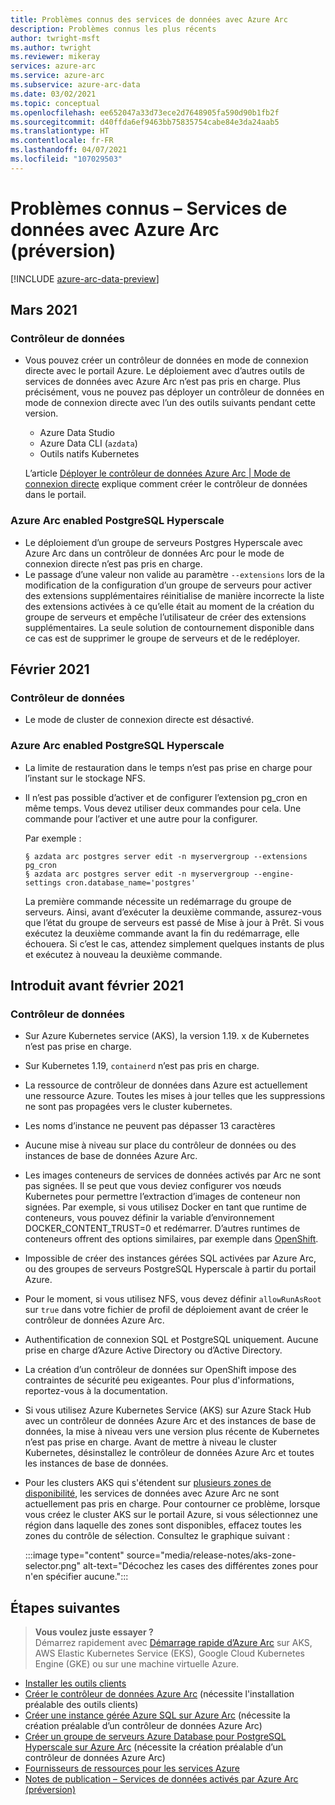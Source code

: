 ```yaml
---
title: Problèmes connus des services de données avec Azure Arc
description: Problèmes connus les plus récents
author: twright-msft
ms.author: twright
ms.reviewer: mikeray
services: azure-arc
ms.service: azure-arc
ms.subservice: azure-arc-data
ms.date: 03/02/2021
ms.topic: conceptual
ms.openlocfilehash: ee652047a33d73ece2d7648905fa590d90b1fb2f
ms.sourcegitcommit: d40ffda6ef9463bb75835754cabe84e3da24aab5
ms.translationtype: HT
ms.contentlocale: fr-FR
ms.lasthandoff: 04/07/2021
ms.locfileid: "107029503"
---
```

# <a name="known-issues---azure-arc-enabled-data-services-preview"></a>Problèmes connus – Services de données avec Azure Arc (préversion)

[!INCLUDE [azure-arc-data-preview](../../../includes/azure-arc-data-preview.md)]

## <a name="march-2021"></a>Mars 2021

### <a name="data-controller"></a>Contrôleur de données

- Vous pouvez créer un contrôleur de données en mode de connexion directe avec le portail Azure. Le déploiement avec d’autres outils de services de données avec Azure Arc n’est pas pris en charge. Plus précisément, vous ne pouvez pas déployer un contrôleur de données en mode de connexion directe avec l’un des outils suivants pendant cette version.
   - Azure Data Studio
   - Azure Data CLI (`azdata`)
   - Outils natifs Kubernetes

   L’article [Déployer le contrôleur de données Azure Arc | Mode de connexion directe](deploy-data-controller-direct-mode.md) explique comment créer le contrôleur de données dans le portail. 

### <a name="azure-arc-enabled-postgresql-hyperscale"></a>Azure Arc enabled PostgreSQL Hyperscale

- Le déploiement d’un groupe de serveurs Postgres Hyperscale avec Azure Arc dans un contrôleur de données Arc pour le mode de connexion directe n’est pas pris en charge.
- Le passage d’une valeur non valide au paramètre `--extensions` lors de la modification de la configuration d’un groupe de serveurs pour activer des extensions supplémentaires réinitialise de manière incorrecte la liste des extensions activées à ce qu’elle était au moment de la création du groupe de serveurs et empêche l’utilisateur de créer des extensions supplémentaires. La seule solution de contournement disponible dans ce cas est de supprimer le groupe de serveurs et de le redéployer.

## <a name="february-2021"></a>Février 2021

### <a name="data-controller"></a>Contrôleur de données

- Le mode de cluster de connexion directe est désactivé.

### <a name="azure-arc-enabled-postgresql-hyperscale"></a>Azure Arc enabled PostgreSQL Hyperscale

- La limite de restauration dans le temps n’est pas prise en charge pour l’instant sur le stockage NFS.
- Il n’est pas possible d’activer et de configurer l’extension pg_cron en même temps. Vous devez utiliser deux commandes pour cela. Une commande pour l’activer et une autre pour la configurer. 

   Par exemple :
   ```console
   § azdata arc postgres server edit -n myservergroup --extensions pg_cron 
   § azdata arc postgres server edit -n myservergroup --engine-settings cron.database_name='postgres'
   ```

   La première commande nécessite un redémarrage du groupe de serveurs. Ainsi, avant d’exécuter la deuxième commande, assurez-vous que l’état du groupe de serveurs est passé de Mise à jour à Prêt. Si vous exécutez la deuxième commande avant la fin du redémarrage, elle échouera. Si c’est le cas, attendez simplement quelques instants de plus et exécutez à nouveau la deuxième commande.

## <a name="introduced-prior-to-february-2021"></a>Introduit avant février 2021

### <a name="data-controller"></a>Contrôleur de données

- Sur Azure Kubernetes service (AKS), la version 1.19. x de Kubernetes n’est pas prise en charge.
- Sur Kubernetes 1.19, `containerd` n’est pas pris en charge.
- La ressource de contrôleur de données dans Azure est actuellement une ressource Azure. Toutes les mises à jour telles que les suppressions ne sont pas propagées vers le cluster kubernetes.
- Les noms d’instance ne peuvent pas dépasser 13 caractères
- Aucune mise à niveau sur place du contrôleur de données ou des instances de base de données Azure Arc.
- Les images conteneurs de services de données activés par Arc ne sont pas signées.  Il se peut que vous deviez configurer vos nœuds Kubernetes pour permettre l’extraction d’images de conteneur non signées.  Par exemple, si vous utilisez Docker en tant que runtime de conteneurs, vous pouvez définir la variable d’environnement DOCKER_CONTENT_TRUST=0 et redémarrer.  D’autres runtimes de conteneurs offrent des options similaires, par exemple dans [OpenShift](https://docs.openshift.com/container-platform/4.5/openshift_images/image-configuration.html#images-configuration-file_image-configuration).
- Impossible de créer des instances gérées SQL activées par Azure Arc, ou des groupes de serveurs PostgreSQL Hyperscale à partir du portail Azure.
- Pour le moment, si vous utilisez NFS, vous devez définir `allowRunAsRoot` sur `true` dans votre fichier de profil de déploiement avant de créer le contrôleur de données Azure Arc.
- Authentification de connexion SQL et PostgreSQL uniquement.  Aucune prise en charge d’Azure Active Directory ou d’Active Directory.
- La création d’un contrôleur de données sur OpenShift impose des contraintes de sécurité peu exigeantes.  Pour plus d'informations, reportez-vous à la documentation.
- Si vous utilisez Azure Kubernetes Service (AKS) sur Azure Stack Hub avec un contrôleur de données Azure Arc et des instances de base de données, la mise à niveau vers une version plus récente de Kubernetes n’est pas prise en charge. Avant de mettre à niveau le cluster Kubernetes, désinstallez le contrôleur de données Azure Arc et toutes les instances de base de données.
- Pour les clusters AKS qui s'étendent sur [plusieurs zones de disponibilité](../../aks/availability-zones.md), les services de données avec Azure Arc ne sont actuellement pas pris en charge. Pour contourner ce problème, lorsque vous créez le cluster AKS sur le portail Azure, si vous sélectionnez une région dans laquelle des zones sont disponibles, effacez toutes les zones du contrôle de sélection. Consultez le graphique suivant :

   :::image type="content" source="media/release-notes/aks-zone-selector.png" alt-text="Décochez les cases des différentes zones pour n'en spécifier aucune.":::


## <a name="next-steps"></a>Étapes suivantes

> **Vous voulez juste essayer ?**  
> Démarrez rapidement avec [Démarrage rapide d’Azure Arc](https://azurearcjumpstart.io/azure_arc_jumpstart/azure_arc_data/) sur AKS, AWS Elastic Kubernetes Service (EKS), Google Cloud Kubernetes Engine (GKE) ou sur une machine virtuelle Azure.

- [Installer les outils clients](install-client-tools.md)
- [Créer le contrôleur de données Azure Arc](create-data-controller.md) (nécessite l'installation préalable des outils clients)
- [Créer une instance gérée Azure SQL sur Azure Arc](create-sql-managed-instance.md) (nécessite la création préalable d’un contrôleur de données Azure Arc)
- [Créer un groupe de serveurs Azure Database pour PostgreSQL Hyperscale sur Azure Arc](create-postgresql-hyperscale-server-group.md) (nécessite la création préalable d’un contrôleur de données Azure Arc)
- [Fournisseurs de ressources pour les services Azure](../../azure-resource-manager/management/azure-services-resource-providers.md)
- [Notes de publication – Services de données activés par Azure Arc (préversion)](release-notes.md)

